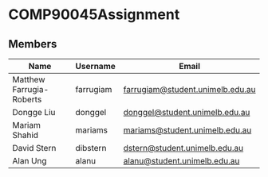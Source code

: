 # COMP90045Assignment

## Members

| Name                      | Username   | Email                            |
| ------------------------- | ---------- | -------------------------------- |
| Matthew Farrugia-Roberts  | farrugiam  | farrugiam@student.unimelb.edu.au |
| Dongge Liu                | donggel    | donggel@student.unimelb.edu.au   |
| Mariam Shahid             | mariams    | mariams@student.unimelb.edu.au   |
| David Stern               | dibstern   | dstern@student.unimelb.edu.au    |
| Alan Ung                  | alanu      | alanu@student.unimelb.edu.au     |

